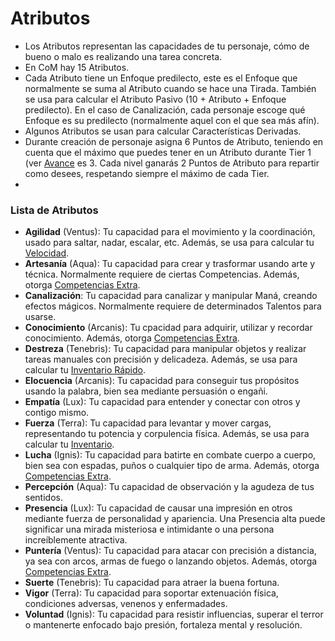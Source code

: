 # Atributos
- Los Atributos representan las capacidades de tu personaje, cómo de bueno o malo es realizando una tarea concreta. 
- En CoM hay 15 Atributos. 
- Cada Atributo tiene un Enfoque predilecto, este es el Enfoque que normalmente se suma al Atributo cuando se hace una Tirada. También se usa para calcular el Atributo Pasivo (10 + Atributo + Enfoque predilecto). En el caso de Canalización, cada personaje escoge qué Enfoque es su predilecto (normalmente aquel con el que sea más afín).
- Algunos Atributos se usan para calcular Características Derivadas.
- Durante creación de personaje asigna 6 Puntos de Atributo, teniendo en cuenta que el máximo que puedes tener en un Atributo durante Tier 1 (ver [Avance](avance.md) es 3. Cada nivel ganarás 2 Puntos de Atributo para repartir como desees, respetando siempre el máximo de cada Tier.
- 
### Lista de Atributos
- **Agilidad** (Ventus): Tu capacidad para el movimiento y la coordinación, usado para saltar, nadar, escalar, etc. Además, se usa para calcular tu [Velocidad](caracteristicas_secundarias.md).
- **Artesanía** (Aqua): Tu capacidad para crear y trasformar usando arte y técnica. Normalmente requiere de ciertas Competencias. Además, otorga [Competencias Extra](caracteristicas_secundarias.md).
- **Canalización**: Tu capacidad para canalizar y manipular Maná, creando efectos mágicos. Normalmente requiere de determinados Talentos para usarse.
- **Conocimiento** (Arcanis): Tu cpacidad para adquirir, utilizar y recordar conocimiento. Además, otorga [Competencias Extra](caracteristicas_secundarias.md).
- **Destreza** (Tenebris): Tu capacidad para manipular objetos y realizar tareas manuales con precisión y delicadeza. Además, se usa para calcular tu [Inventario Rápido](caracteristicas_secundarias.md).
- **Elocuencia** (Arcanis): Tu capacidad para conseguir tus propósitos usando la palabra, bien sea mediante persuasión o engañi. 
- **Empatía** (Lux): Tu capacidad para entender y conectar con otros y contigo mismo.
- **Fuerza** (Terra): Tu capacidad para levantar y mover cargas, representando tu potencia y corpulencia física. Además, se usa para calcular tu [Inventario](caracteristicas_secundarias.md).
- **Lucha** (Ignis): Tu capacidad para batirte en combate cuerpo a cuerpo, bien sea con espadas, puños o cualquier tipo de arma. Además, otorga [Competencias Extra](caracteristicas_secundarias.md).
- **Percepción** (Aqua): Tu capacidad de observación y la agudeza de tus sentidos.
- **Presencia** (Lux): Tu capacidad de causar una impresión en otros mediante fuerza de personalidad y apariencia. Una Presencia alta puede significar una mirada misteriosa e intimidante o una persona increíblemente atractiva.
- **Puntería** (Ventus): Tu capacidad para atacar con precisión a distancia, ya sea con arcos, armas de fuego o lanzando objetos. Además, otorga [Competencias Extra](caracteristicas_secundarias.md).
- **Suerte** (Tenebris): Tu capacidad para atraer la buena fortuna.
- **Vigor** (Terra): Tu capacidad para soportar extenuación física, condiciones adversas, venenos y enfermadades.
- **Voluntad** (Ignis): Tu capacidad para resistir influencias, superar el terror o mantenerte enfocado bajo presión, fortaleza mental y resolución.

